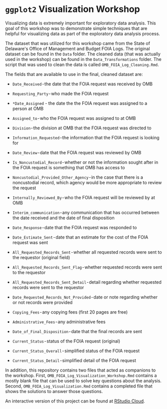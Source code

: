 # `ggplot2` Visualization Workshop

Visualizing data is extremely important for exploratory data analysis. This goal of this workshop was to demonstrate simple techniques that are helpful for visualizing data as part of the exploratory data analysis process.

The dataset that was utilized for this workshop came from the State of Delaware's Office of Management and Budget FOIA Logs. The original dataset can be found in the `Data` folder. The cleaned data (that was actually used in the workshop) can be found in the `Data_Transformations` folder. The script that was used to clean the data is called `OMB_FOIA_Log_Cleaning.Rmd`.

The fields that are available to use in the final, cleaned dataset are:

* `Date_Received` - the date that the FOIA request was received by OMB

* `Requesting_Party` - who made the FOIA request

* `*Date_Assigned` - the date the the FOIA request was assigned to a person at OMB

* `Assigned_to` - who the FOIA request was assigned to at OMB

* `Division` - the division at OMB that the FOIA request was directed to

* `Information_Requested` - the information that the FOIA request is looking for

* `Date_Review` - date that the FOIA request was reviewed by OMB

* `Is_Noncustodial_Record` - whether or not the information sought after in the FOIA request is something that OMB has access to

* `Noncustodial_Provided_Other_Agency` - in the case that there is a noncustodial record, which agency would be more appropriate to review the request

* `Internally_Reviewed_By` - who the FOIA request will be reviewed by at OMB

* `Interim_communication` - any communication that has occurred between the date received and the date of final disposition

* `Date_Response` - date that the FOIA request was responded to

* `Date_Estimate_Sent` - date that an estimate for the cost of the FOIA request was sent

* `All_Requested_Records_Sent` - whether all requested records were sent to the requestor (original field)

* `All_Requested_Records_Sent_Flag` - whether requested records were sent to the requestor

* `All_Requested_Records_Sent_Detail` - detail regarding whether requested records were sent to the requestor

* `Date_Requested_Records_Not_Provided` - date or note regarding whether or not records were provided

* `Copying_Fees` - any copying fees (first 20 pages are free)

* `Administrative_Fees` - any administrative fees

* `Date_of_Final_Disposition` - date that the final records are sent

* `Current_Status` - status of the FOIA request (original)

* `Current_Status_Overall` - simplified status of the FOIA request

* `Current_Status_Detail` - simplified detail of the FOIA request

In addition, this repository contains two files that acted as companions to the workshop. First, `OMB_FOIA_Log_Visualization_Workshop.Rmd` contains a mostly blank file that can be used to solve key questions about the analysis. Second, `OMB_FOIA_Log_Visualization.Rmd` contains a completed file that shows the solutions to answer those questions.

An interactive version of this project can be found at [RStudio Cloud](https://rstudio.cloud/project/282267).
